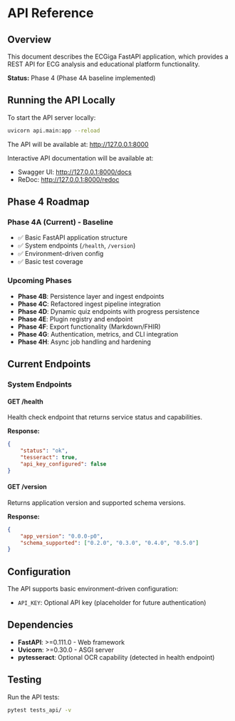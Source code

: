 # API Reference

## Overview

This document describes the ECGiga FastAPI application, which provides a REST API for ECG analysis and educational platform functionality.

**Status:** Phase 4 (Phase 4A baseline implemented)

## Running the API Locally

To start the API server locally:

```bash
uvicorn api.main:app --reload
```

The API will be available at: http://127.0.0.1:8000

Interactive API documentation will be available at:
- Swagger UI: http://127.0.0.1:8000/docs
- ReDoc: http://127.0.0.1:8000/redoc

## Phase 4 Roadmap

### Phase 4A (Current) - Baseline
- ✅ Basic FastAPI application structure
- ✅ System endpoints (`/health`, `/version`)
- ✅ Environment-driven config
- ✅ Basic test coverage

### Upcoming Phases
- **Phase 4B**: Persistence layer and ingest endpoints
- **Phase 4C**: Refactored ingest pipeline integration
- **Phase 4D**: Dynamic quiz endpoints with progress persistence
- **Phase 4E**: Plugin registry and endpoint
- **Phase 4F**: Export functionality (Markdown/FHIR)
- **Phase 4G**: Authentication, metrics, and CLI integration
- **Phase 4H**: Async job handling and hardening

## Current Endpoints

### System Endpoints

#### GET /health
Health check endpoint that returns service status and capabilities.

**Response:**
```json
{
    "status": "ok",
    "tesseract": true,
    "api_key_configured": false
}
```

#### GET /version
Returns application version and supported schema versions.

**Response:**
```json
{
    "app_version": "0.0.0-p0",
    "schema_supported": ["0.2.0", "0.3.0", "0.4.0", "0.5.0"]
}
```

## Configuration

The API supports basic environment-driven configuration:

- `API_KEY`: Optional API key (placeholder for future authentication)

## Dependencies

- **FastAPI**: >=0.111.0 - Web framework
- **Uvicorn**: >=0.30.0 - ASGI server
- **pytesseract**: Optional OCR capability (detected in health endpoint)

## Testing

Run the API tests:

```bash
pytest tests_api/ -v
```